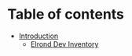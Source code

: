 # Table of contents

* [Introduction](README.md)
  * [Elrond Dev Inventory](readme/elrond-dev-inventory.md)
